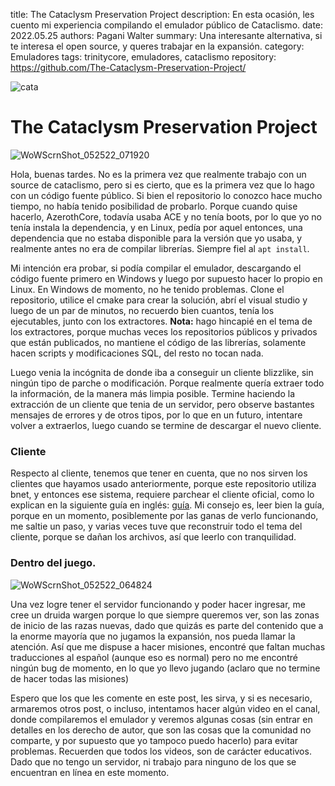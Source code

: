 title: The Cataclysm Preservation Project
description: En esta ocasión, les cuento mi experiencia compilando el emulador público de Cataclismo.
date: 2022.05.25
authors: Pagani Walter
summary: Una interesante alternativa, si te interesa el open source, y queres trabajar en la expansión.
category: Emuladores
tags: trinitycore, emuladores, cataclismo
repository: https://github.com/The-Cataclysm-Preservation-Project/

![cata](https://images7.alphacoders.com/335/335570.jpg)

# The Cataclysm Preservation Project

![WoWScrnShot_052522_071920](https://user-images.githubusercontent.com/2810187/170356891-c4094035-7bf8-45c8-b72f-f80ae66e0127.jpg)

Hola, buenas tardes. No es la primera vez que realmente trabajo con un source de cataclismo, pero si es cierto, que es la primera vez que lo hago con un código fuente público. Si bien el repositorio lo conozco hace mucho tiempo, no había tenido posibilidad de probarlo. Porque cuando quise hacerlo, AzerothCore, todavía usaba ACE y no tenía boots, por lo que yo no tenía instala la dependencia, y en Linux, pedía por aquel entonces, una dependencia que no estaba disponible para la versión que yo usaba, y realmente antes no era de compilar librerías. Siempre fiel al `apt install`.

Mi intención era probar, si podía compilar el emulador, descargando el código fuente primero en Windows y luego por supuesto hacer lo propio en Linux. En Windows de momento, no he tenido problemas. Clone el repositorio, utilice el cmake para crear la solución, abrí el visual studio y luego de un par de minutos, no recuerdo bien cuantos, tenía los ejecutables, junto con los extractores. **Nota:** hago hincapié en el tema de los extractores, porque muchas veces los repositorios públicos y privados que están publicados, no mantiene el código de las librerías, solamente hacen scripts y modificaciones SQL, del resto no tocan nada.

Luego venia la incógnita de donde iba a conseguir un cliente blizzlike, sin ningún tipo de parche o modificación. Porque realmente quería extraer todo la información, de la manera más limpia posible. Termine haciendo la extracción de un cliente que tenia de un servidor, pero observe bastantes mensajes de errores y de otros tipos, por lo que en un futuro, intentare volver a extraerlos, luego cuando se termine de descargar el nuevo cliente.

### Cliente

Respecto al cliente, tenemos que tener en cuenta, que no nos sirven los clientes que hayamos usado anteriormente, porque este repositorio utiliza bnet, y entonces ese sistema, requiere parchear el cliente oficial, como lo explican en la siguiente guía en inglés: [guía]( https://github.com/The-Cataclysm-Preservation-Project/TrinityCore/wiki/Setup-and-troubleshooting-for-connecting). Mi consejo es, leer bien la guía, porque en un momento, posiblemente por las ganas de verlo funcionando, me saltie un paso, y varias veces tuve que reconstruir todo el tema del cliente, porque se dañan los archivos, así que leerlo con tranquilidad.

### Dentro del juego.

![WoWScrnShot_052522_064824](https://user-images.githubusercontent.com/2810187/170356802-e32dba9e-8b9c-4e3b-9670-84c7be18a611.jpg)

Una vez logre tener el servidor funcionando y poder hacer ingresar, me cree un druida wargen porque lo que siempre queremos ver, son las zonas de inicio de las razas nuevas, dado que quizás es parte del contenido que a la enorme mayoría que no jugamos la expansión, nos pueda llamar la atención. Así que me dispuse a hacer misiones, encontré que faltan muchas traducciones al español (aunque eso es normal) pero no me encontré ningún bug de momento, en lo que yo llevo jugando (aclaro que no termine de hacer todas las misiones)

Espero que los que les comente en este post, les sirva, y si es necesario, armaremos otros post, o incluso, intentamos hacer algún video en el canal, donde compilaremos el emulador y veremos algunas cosas (sin entrar en detalles en los derecho de autor, que son las cosas que la comunidad no comparte, y por supuesto que yo tampoco puedo hacerlo) para evitar problemas. Recuerden que todos los videos, son de carácter educativos. Dado que no tengo un servidor, ni trabajo para ninguno de los que se encuentran en línea en este momento.
